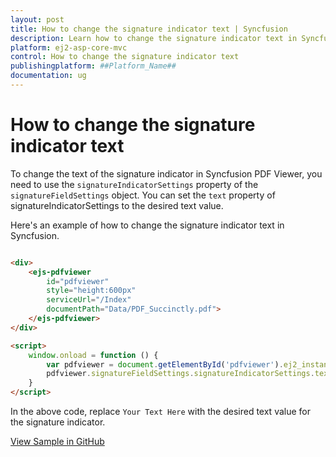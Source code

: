 ```yaml
---
layout: post
title: How to change the signature indicator text | Syncfusion
description: Learn how to change the signature indicator text in Syncfusion ##Platform_Name## Pdfviewer component of Syncfusion Essential JS 2 and more.
platform: ej2-asp-core-mvc
control: How to change the signature indicator text
publishingplatform: ##Platform_Name##
documentation: ug
---
```


# How to change the signature indicator text

To change the text of the signature indicator in Syncfusion PDF Viewer, you need to use the `signatureIndicatorSettings` property of the `signatureFieldSettings` object. You can set the `text` property of signatureIndicatorSettings to the desired text value.

Here's an example of how to change the signature indicator text in Syncfusion.

```html

<div>
    <ejs-pdfviewer 
        id="pdfviewer" 
        style="height:600px" 
        serviceUrl="/Index" 
        documentPath="Data/PDF_Succinctly.pdf">
    </ejs-pdfviewer>
</div>

<script>
    window.onload = function () {
        var pdfviewer = document.getElementById('pdfviewer').ej2_instances[0];
        pdfviewer.signatureFieldSettings.signatureIndicatorSettings.text = "Your Text Here";
    }
</script>

```

In the above code, replace `Your Text Here` with the desired text value for the signature indicator.

[View Sample in GitHub]()